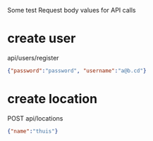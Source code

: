 ﻿Some test Request body values for API calls

# create user
api/users/register

```json
{"password":"password", "username":"a@b.cd"}
```

# create location
POST api/locations

```json
{"name":"thuis"}
```